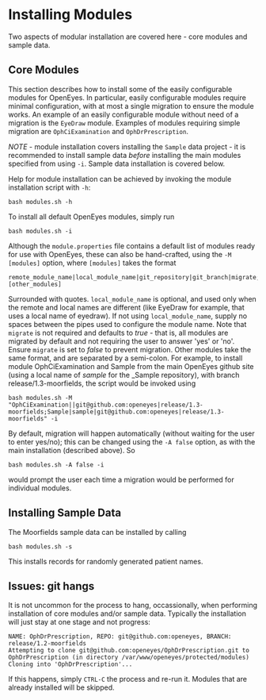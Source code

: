 
Installing Modules
==================

Two aspects of modular installation are covered here - core modules and sample data.

Core Modules
------------

This section describes how to install some of the easily configurable modules for OpenEyes. In particular, easily configurable modules require minimal configuration, with at most a single migration to ensure the module works. An example of an easily configurable module without need of a migration is the `EyeDraw` module. Examples of modules requiring simple migration are `OphCiExamination` and `OphDrPrescription`.

*NOTE* - module installation covers installing the `Sample` data project - it is recommended to install sample data _before_ installing the main modules specified from using `-i`. Sample data installation is covered below.

Help for module installation can be achieved by invoking the module installation script with `-h`:

	bash modules.sh -h

To install all default OpenEyes modules, simply run

	bash modules.sh -i

Although the `module.properties` file contains a default list of modules ready for use with OpenEyes, these can also be hand-crafted, using the `-M [modules]` option, where `[modules]` takes the format

	remote_module_name|local_module_name|git_repository|git_branch|migrate;[other_modules]

Surrounded with quotes.  `local_module_name` is optional, and used only when the remote and local names are different (like EyeDraw for example, that uses a local name of eyedraw). If not using `local_module_name`, supply no spaces between the pipes used to configure the module name. Note that `migrate` is not required and defaults to _true_ - that is, all modules are migrated by default and not requiring the user to answer 'yes' or 'no'. Ensure `migrate` is set to _false_ to prevent migration. Other modules take the same format, and are separated by a semi-colon. For example, to install module OphCiExamination and Sample from the main OpenEyes github site (using a local name of _sample_ for the _Sample repository), with branch release/1.3-moorfields, the script would be invoked using

	bash modules.sh -M "OphCiExamination||git@github.com:openeyes|release/1.3-moorfields;Sample|sample|git@github.com:openeyes|release/1.3-moorfields" -i

By default, migration will happen automatically (without waiting for the user to enter yes/no); this can be changed using the `-A false` option, as with the main installation (described above). So

	bash modules.sh -A false -i

would prompt the user each time a migration would be performed for individual modules.

Installing Sample Data
----------------------

The Moorfields sample data can be installed by calling

	bash modules.sh -s

This installs records for randomly generated patient names.

Issues: git hangs
-----------------

It is not uncommon for the process to hang, occassionally, when performing installation of core modules and/or sample data. Typically the installation will just stay at one stage and not progress:

	NAME: OphDrPrescription, REPO: git@github.com:openeyes, BRANCH: release/1.2-moorfields
	Attempting to clone git@github.com:openeyes/OphDrPrescription.git to OphDrPrescription (in directory /var/www/openeyes/protected/modules)
	Cloning into 'OphDrPrescription'...

If this happens, simply `CTRL-C` the process and re-run it. Modules that are already installed will be skipped.

